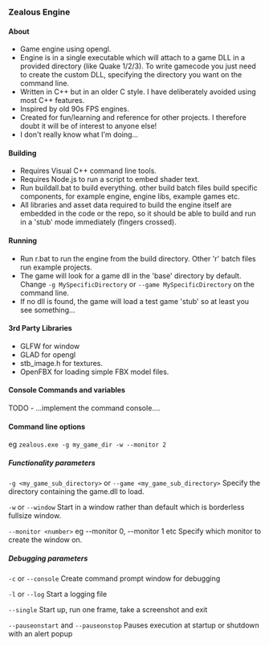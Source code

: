 ### Zealous Engine

#### About

* Game engine using opengl.
* Engine is in a single executable which will attach to a game DLL in a provided directory (like Quake 1/2/3). To write gamecode you just need to create the custom DLL, specifying the directory you want on the command line.
* Written in C++ but in an older C style. I have deliberately avoided using most C++ features.
* Inspired by old 90s FPS engines.
* Created for fun/learning and reference for other projects. I therefore doubt it will be of interest to anyone else!
* I don't really know what I'm doing...

#### Building

* Requires Visual C++ command line tools.
* Requires Node.js to run a script to embed shader text.
* Run buildall.bat to build everything. other build batch files build specific components, for example engine, engine libs, example games etc.
* All libraries and asset data required to build the engine itself are embedded in the code or the repo, so it should be able to build and run in a 'stub' mode immediately (fingers crossed).

#### Running
* Run r.bat to run the engine from the build directory. Other 'r' batch files run example projects.
* The game will look for a game dll in the 'base' directory by default. Change  ```-g MySpecificDirectory``` or ```--game MySpecificDirectory``` on the command line.
* If no dll is found, the game will load a test game 'stub' so at least you see something...

#### 3rd Party Libraries

* GLFW for window
* GLAD for opengl
* stb_image.h for textures.
* OpenFBX for loading simple FBX model files.

#### Console Commands and variables

TODO - ...implement the command console....

#### Command line options

eg ```zealous.exe -g my_game_dir -w --monitor 2```

##### Functionality parameters

```-g <my_game_sub_directory>``` or ```--game <my_game_sub_directory>```
Specify the directory containing the game.dll to load.

```-w``` or ```--window```
Start in a window rather than default which is borderless fullsize window.

```--monitor <number>```
eg --monitor 0, --monitor 1 etc
Specify which monitor to create the window on.

##### Debugging parameters

```-c``` or ```--console```
Create command prompt window for debugging

```-l``` or ```--log```
Start a logging file

```--single```
Start up, run one frame, take a screenshot and exit

```--pauseonstart``` and ```--pauseonstop```
Pauses execution at startup or shutdown with an alert popup
